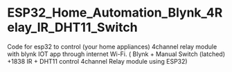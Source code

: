 # ESP32_Home_Automation_Blynk_4Relay_IR_DHT11_Switch
Code for esp32 to control (your home appliances)  4channel relay module with blynk IOT app through internet Wi-Fi. ( Blynk + Manual Switch (latched) +1838 IR + DHT11 control 4channel Relay module using ESP32) 
